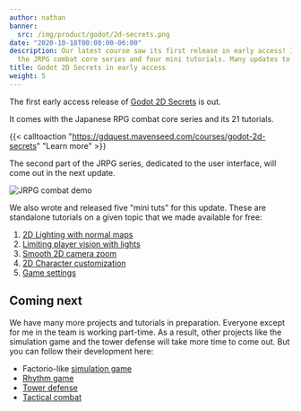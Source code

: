 ```yaml
---
author: nathan
banner:
  src: /img/product/godot/2d-secrets.png
date: "2020-10-18T00:00:00-06:00"
description: Our latest course saw its first release in early access! It features
  the JRPG combat core series and four mini tutorials. Many updates to come.
title: Godot 2D Secrets in early access
weight: 5
---
```


The first early access release of [Godot 2D Secrets](https://gdquest.mavenseed.com/courses/godot-2d-secrets) is out.

It comes with the Japanese RPG combat core series and its 21 tutorials. 

{{< calltoaction "https://gdquest.mavenseed.com/courses/godot-2d-secrets" "Learn more" >}}

The second part of the JRPG series, dedicated to the user interface, will come out in the next update. 

![JRPG combat demo](images/jrpg-combat-demo.jpg)

We also wrote and released five "mini tuts" for this update. These are standalone tutorials on a given topic that we made available for free:

1. [2D Lighting with normal maps](/tutorial/godot/2d/lighting-with-normal-maps/)
1. [Limiting player vision with lights](/tutorial/godot/2d/limiting-vision-with-lights/)
1. [Smooth 2D camera zoom](/tutorial/godot/2d/camera-zoom/)
1. [2D Character customization](/tutorial/godot/2d/character-customization/)
1. [Game settings](/tutorial/godot/2d/settings-demo/)

## Coming next

We have many more projects and tutorials in preparation. Everyone except for me in the team is working part-time. As a result, other projects like the simulation game and the tower defense will take more time to come out. But you can follow their development here:

- Factorio-like [simulation game](https://github.com/GDQuest/godot-2d-builder)
- [Rhythm game](https://github.com/GDQuest/godot-2d-rhythm)
- [Tower defense](https://github.com/GDQuest/godot-2d-tower-defense/)
- [Tactical combat](https://github.com/GDQuest/godot-2d-tactical-space-combat)

